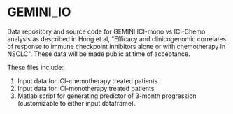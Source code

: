 # GEMINI_IO
Data repository and source code for GEMINI ICI-mono vs ICI-Chemo analysis as described in Hong et al, "Efficacy and clinicogenomic correlates of response to immune checkpoint inhibitors alone or with chemotherapy in NSCLC". These data will be made public at time of acceptance.  

These files include: 
1. Input data for ICI-chemotherapy treated patients
2. Input data for ICI-monotherapy treated patients
3. Matlab script for generating predictor of 3-month progression (customizable to either input dataframe). 
